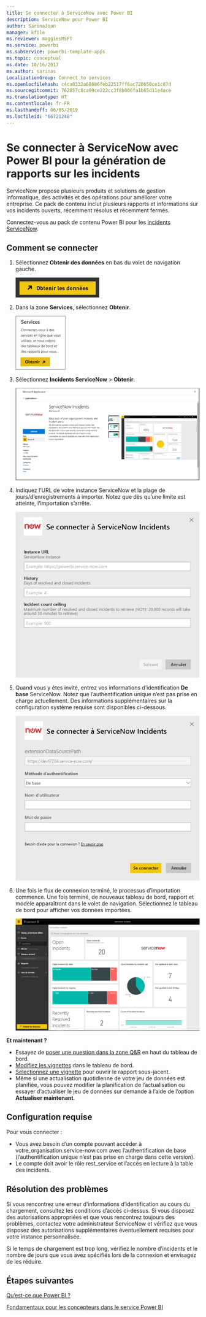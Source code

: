 ```yaml
---
title: Se connecter à ServiceNow avec Power BI
description: ServiceNow pour Power BI
author: SarinaJoan
manager: kfile
ms.reviewer: maggiesMSFT
ms.service: powerbi
ms.subservice: powerbi-template-apps
ms.topic: conceptual
ms.date: 10/16/2017
ms.author: sarinas
LocalizationGroup: Connect to services
ms.openlocfilehash: c4ca0332a68686feb22517ff6ac720650ce1c87d
ms.sourcegitcommit: 762857c8ca09ce222cc3f8b006fa1b65d11e4ace
ms.translationtype: HT
ms.contentlocale: fr-FR
ms.lasthandoff: 06/05/2019
ms.locfileid: "66721248"
---
```

# <a name="connect-to-servicenow-with-power-bi-for-incident-reporting"></a>Se connecter à ServiceNow avec Power BI pour la génération de rapports sur les incidents
ServiceNow propose plusieurs produits et solutions de gestion informatique, des activités et des opérations pour améliorer votre entreprise. Ce pack de contenu inclut plusieurs rapports et informations sur vos incidents ouverts, récemment résolus et récemment fermés.  

Connectez-vous au pack de contenu Power BI pour les [incidents ServiceNow](https://app.powerbi.com/getdata/services/servicenow).

## <a name="how-to-connect"></a>Comment se connecter
1. Sélectionnez **Obtenir des données** en bas du volet de navigation gauche.
   
   ![](media/service-connect-to-servicenow/pbi_getdata.png) 
2. Dans la zone **Services**, sélectionnez **Obtenir**.
   
   ![](media/service-connect-to-servicenow/pbi_getservices.png) 
3. Sélectionnez **Incidents ServiceNow** \> **Obtenir**.
   
   ![](media/service-connect-to-servicenow/connect.png)
4. Indiquez l’URL de votre instance ServiceNow et la plage de jours/d’enregistrements à importer. Notez que dès qu’une limite est atteinte, l’importation s’arrête.
   
   ![](media/service-connect-to-servicenow/params.png)
5. Quand vous y êtes invité, entrez vos informations d’identification **De base** ServiceNow. Notez que l’authentification unique n’est pas prise en charge actuellement. Des informations supplémentaires sur la configuration système requise sont disponibles ci-dessous.
   
   ![](media/service-connect-to-servicenow/creds.png)
6. Une fois le flux de connexion terminé, le processus d’importation commence. Une fois terminé, de nouveaux tableau de bord, rapport et modèle apparaîtront dans le volet de navigation. Sélectionnez le tableau de bord pour afficher vos données importées.
   
    ![](media/service-connect-to-servicenow/dashboard.png)

**Et maintenant ?**

* Essayez de [poser une question dans la zone Q&R](consumer/end-user-q-and-a.md) en haut du tableau de bord.
* [Modifiez les vignettes](service-dashboard-edit-tile.md) dans le tableau de bord.
* [Sélectionnez une vignette](consumer/end-user-tiles.md) pour ouvrir le rapport sous-jacent.
* Même si une actualisation quotidienne de votre jeu de données est planifiée, vous pouvez modifier la planification de l’actualisation ou essayer d’actualiser le jeu de données sur demande à l’aide de l’option **Actualiser maintenant**.

## <a name="system-requirements"></a>Configuration requise
Pour vous connecter :  

* Vous avez besoin d’un compte pouvant accéder à votre_organisation.service-now.com avec l’authentification de base (l’authentification unique n’est pas prise en charge dans cette version).  
* Le compte doit avoir le rôle rest_service et l’accès en lecture à la table des incidents.  

## <a name="troubleshooting"></a>Résolution des problèmes
Si vous rencontrez une erreur d’informations d’identification au cours du chargement, consultez les conditions d’accès ci-dessus. Si vous disposez des autorisations appropriées et que vous rencontrez toujours des problèmes, contactez votre administrateur ServiceNow et vérifiez que vous disposez des autorisations supplémentaires éventuellement requises pour votre instance personnalisée.

Si le temps de chargement est trop long, vérifiez le nombre d’incidents et le nombre de jours que vous avez spécifiés lors de la connexion et envisagez de les réduire.

## <a name="next-steps"></a>Étapes suivantes
[Qu’est-ce que Power BI ?](power-bi-overview.md)

[Fondamentaux pour les concepteurs dans le service Power BI](service-basic-concepts.md)

